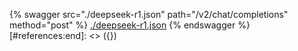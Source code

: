 [#references:start]: <> ({ "template": "openapi" })
{% swagger src="./deepseek-r1.json" path="/v2/chat/completions" method="post" %}
[./deepseek-r1.json](./deepseek-r1.json)
{% endswagger %}
[#references:end]: <> ({})